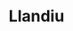 ---
layout: page
permalink: /resources/glossary/llandiu.html
title: Llandiu
category: sidra
toc: false
toc_sticky: true
---